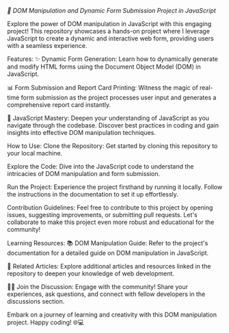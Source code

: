 *🚀 DOM Manipulation and Dynamic Form Submission Project in JavaScript*

Explore the power of DOM manipulation in JavaScript with this engaging project! This repository showcases a hands-on project where I leverage JavaScript to create a dynamic and interactive web form, providing users with a seamless experience.

Features:
✨ Dynamic Form Generation: Learn how to dynamically generate and modify HTML forms using the Document Object Model (DOM) in JavaScript.

📊 Form Submission and Report Card Printing: Witness the magic of real-time form submission as the project processes user input and generates a comprehensive report card instantly.

🔧 JavaScript Mastery: Deepen your understanding of JavaScript as you navigate through the codebase. Discover best practices in coding and gain insights into effective DOM manipulation techniques.

How to Use:
Clone the Repository: Get started by cloning this repository to your local machine.

Explore the Code: Dive into the JavaScript code to understand the intricacies of DOM manipulation and form submission.

Run the Project: Experience the project firsthand by running it locally. Follow the instructions in the documentation to set it up effortlessly.

Contribution Guidelines:
Feel free to contribute to this project by opening issues, suggesting improvements, or submitting pull requests. Let's collaborate to make this project even more robust and educational for the community!

Learning Resources:
📚 DOM Manipulation Guide: Refer to the project's documentation for a detailed guide on DOM manipulation in JavaScript.

🔗 Related Articles: Explore additional articles and resources linked in the repository to deepen your knowledge of web development.

👩‍💻 Join the Discussion: Engage with the community! Share your experiences, ask questions, and connect with fellow developers in the discussions section.

Embark on a journey of learning and creativity with this DOM manipulation project. Happy coding! 🌐💻

